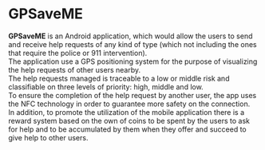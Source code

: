 # **GPSaveME**

**GPSaveME** is an Android application, which would allow the users to send and receive help requests of any kind of type (which not including the ones that require the police or 911 intervention).<br>
The application use a GPS positioning system for the purpose of visualizing the help requests of other users nearby.<br>
The help requests managed is traceable to a low or middle risk and classifiable on three levels of priority: high, middle and low. <br>
To ensure the completion of the help request by another user, the app uses the NFC technology in order to guarantee more safety on the connection.<br>
In addition, to promote the utilization of the mobile application there is a reward system based on the own of coins to be spent by the users to ask for help and to be accumulated by them when they offer and succeed to give help to other users.
